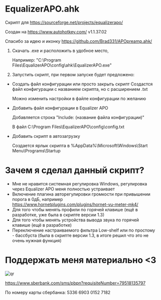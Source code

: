 # EqualizerAPO.ahk
Скрипт для https://sourceforge.net/projects/equalizerapo/

Создан на https://www.autohotkey.com/ v1.1.37.02

Спасибо за идею и иконку https://github.com/Brad331/APOpreamp.ahk/

1. Скачать .exe и расположить в удобное место,

    Например: "C:\Program Files\EqualizerAPO\config\ahk\EqualizerAPO.exe"
4. Запустить скрипт, при первом запуске будет предложено:
* Создать файл конфигурации или просто закрыть скрипт
    Создастся файл конфигурации с названием скрипта, но с расширением .txt

    Можно изменить настройки в файле конфигурации по желанию
* Добавить файл конфигурации в Equalizer APO

    Добавляется строка "Include: (название файла конфигурации)"

    В файл C:\Program Files\EqualizerAPO\config\config.txt
* Добавить скрипт в автозагрузку

    Создается ярлык скрипта в %AppData%\Microsoft\Windows\Start Menu\Programs\Startup
  
# Зачем я сделал данный скрипт?
* Мне не нравится системная регулировка Windows, регулировка через Equalizer APO меня полностью устраивает
* Включение плагина авторегулировки громкости при привышении порога в 0дБ, например https://www.hornetplugins.com/plugins/hornet-vu-meter-mk4/
* Для того чтобы менять профили по горячей клавише (ещё в разработке, уже была в скрипте версии 1.3)
* Для того чтобы менять устройства вывода звука по горячей клавише (ещё в разработке)
* Переключение настраиваемого фильтра Low-shelf или по простому - бассбуста (была в скрипте версии 1.3, в итоге решил что это не очень нужная функция)
# Поддержать меня материально <3
![qr](https://github.com/user-attachments/assets/5ae2c744-718e-4046-9ba7-a583f7b7abba)

https://www.sberbank.com/sms/pbpn?requisiteNumber=79518135797

По номеру карты сбербанка: 5336 6903 0152 7182
